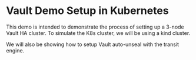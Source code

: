 # Vault Demo Setup in Kubernetes

This demo is intended to demonstrate the process of setting up a 3-node Vault HA cluster.
To simulate the K8s cluster, we will be using a kind cluster.

We will also be showing how to setup Vault auto-unseal with the transit engine.
